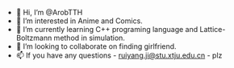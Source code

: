 - 👋 Hi, I’m @ArobTTH
- 👀 I’m interested in Anime and Comics.
- 🌱 I’m currently learning C++ programing language and Lattice-Boltzmann method in simulation.
- 💞️ I’m looking to collaborate on finding girlfriend.
- 📫 If you have any questions - ruiyang.ji@stu.xtju.edu.cn - plz

